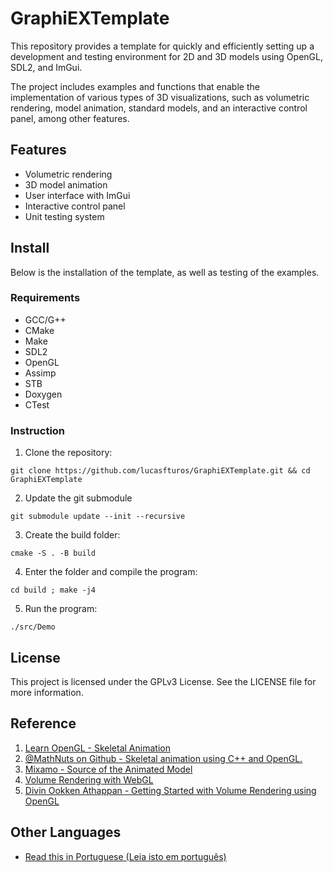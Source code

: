 # GraphiEXTemplate

This repository provides a template for quickly and efficiently setting up a development and testing environment for 2D and 3D models using OpenGL, SDL2, and ImGui.

The project includes examples and functions that enable the implementation of various types of 3D visualizations, such as volumetric rendering, model animation, standard models, and an interactive control panel, among other features.

## Features

-   Volumetric rendering
-   3D model animation
-   User interface with ImGui
-   Interactive control panel
-   Unit testing system

## Install

Below is the installation of the template, as well as testing of the examples.

### Requirements

-   GCC/G++
-   CMake
-   Make
-   SDL2
-   OpenGL
-   Assimp
-   STB
-   Doxygen
-   CTest

### Instruction

1. Clone the repository:

```
git clone https://github.com/lucasfturos/GraphiEXTemplate.git && cd GraphiEXTemplate
```

2. Update the git submodule

```
git submodule update --init --recursive
```

3. Create the build folder:

```
cmake -S . -B build
```

4. Enter the folder and compile the program:

```
cd build ; make -j4
```

5. Run the program:

```
./src/Demo
```

## License

This project is licensed under the GPLv3 License. See the LICENSE file for more information.

## Reference

1. [Learn OpenGL - Skeletal Animation](https://learnopengl.com/Guest-Articles/2020/Skeletal-Animation)
2. [@MathNuts on Github - Skeletal animation using C++ and OpenGL.](https://github.com/MathNuts/SkeletalAnimation)
3. [Mixamo - Source of the Animated Model](https://www.mixamo.com/)
4. [Volume Rendering with WebGL](https://www.willusher.io/webgl/2019/01/13/volume-rendering-with-webgl/)
5. [Divin Ookken Athappan - Getting Started with Volume Rendering using OpenGL](https://www.codeproject.com/Articles/352270/Getting-Started-with-Volume-Rendering-using-OpenGL)

## Other Languages

-   [Read this in Portuguese (Leia isto em português)](docs/README-pt-br.md)
